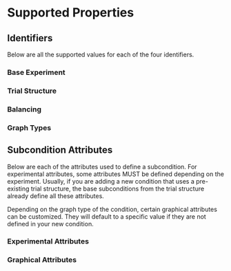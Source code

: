 # Supported Properties

## Identifiers

Below are all the supported values for each of the four identifiers. 

### Base Experiment

### Trial Structure

### Balancing

### Graph Types

## Subcondition Attributes

Below are each of the attributes used to define a subcondition. For experimental attributes, some attributes 
MUST be defined depending on the experiment. Usually, if you are adding a new condition that uses a pre-existing trial structure, the base subconditions from the trial structure already define all these attributes.

Depending on the graph type of the condition, certain graphical attributes can be customized. They will default 
to a specific value if they are not defined in your new condition.

### Experimental Attributes

### Graphical Attributes
